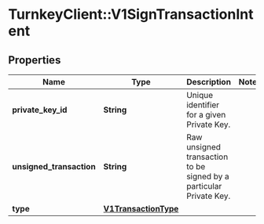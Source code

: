 # TurnkeyClient::V1SignTransactionIntent

## Properties
Name | Type | Description | Notes
------------ | ------------- | ------------- | -------------
**private_key_id** | **String** | Unique identifier for a given Private Key. | 
**unsigned_transaction** | **String** | Raw unsigned transaction to be signed by a particular Private Key. | 
**type** | [**V1TransactionType**](V1TransactionType.md) |  | 

